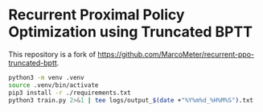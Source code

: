 # Recurrent Proximal Policy Optimization using Truncated BPTT

This repository is a fork of <https://github.com/MarcoMeter/recurrent-ppo-truncated-bptt>.

```bash
python3 -m venv .venv
source .venv/bin/activate
pip3 install -r ./requirements.txt
python3 train.py 2>&1 | tee logs/output_$(date +"%Y%m%d_%H%M%S").txt
```
